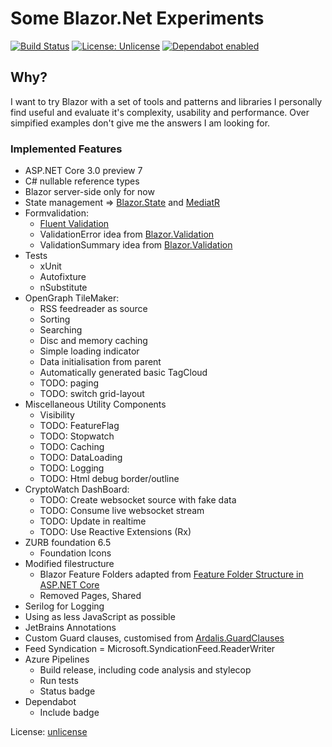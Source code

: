 # Some Blazor.Net Experiments

[![Build Status](https://dev.azure.com/flynn-azure/BlazorExperiments/_apis/build/status/michaelvolz.BlazorExperiments)](https://dev.azure.com/flynn-azure/BlazorExperiments/_build/latest?definitionId=2)
[![License: Unlicense](https://img.shields.io/badge/license-Unlicense-blue.svg)](http://unlicense.org/)
[![Dependabot enabled](https://img.shields.io/badge/Dependabot-enabled-blue.svg)](https://dependabot.com/)

## Why?
I want to try Blazor with a set of tools and patterns and libraries I personally find useful and evaluate it's complexity, usability and performance. Over simpified examples don't give me the answers I am looking for.

### Implemented Features

* ASP.NET Core 3.0 preview 7
* C# nullable reference types
* Blazor server-side only for now
* State management => [Blazor.State](https://github.com/TimeWarpEngineering/blazor-state) and [MediatR](https://github.com/jbogard/MediatR)
* Formvalidation:
  * [Fluent Validation](https://fluentvalidation.net/)
  * ValidationError idea from [Blazor.Validation](https://github.com/PeterHimschoot/Blazor.Validation)
  * ValidationSummary idea from [Blazor.Validation](https://github.com/PeterHimschoot/Blazor.Validation)
* Tests
  * xUnit
  * Autofixture
  * nSubstitute
* OpenGraph TileMaker:
  * RSS feedreader as source
  * Sorting 
  * Searching
  * Disc and memory caching
  * Simple loading indicator
  * Data initialisation from parent
  * Automatically generated basic TagCloud
  * TODO: paging
  * TODO: switch grid-layout
* Miscellaneous Utility Components
  * Visibility
  * TODO: FeatureFlag
  * TODO: Stopwatch
  * TODO: Caching
  * TODO: DataLoading
  * TODO: Logging
  * TODO: Html debug border/outline
* CryptoWatch DashBoard:
  * TODO: Create websocket source with fake data
  * TODO: Consume live websocket stream
  * TODO: Update in realtime
  * TODO: Use Reactive Extensions (Rx)
* ZURB foundation 6.5
  * Foundation Icons
* Modified filestructure
  * Blazor Feature Folders adapted from [Feature Folder Structure in ASP.NET Core](https://scottsauber.com/2016/04/25/feature-folder-structure-in-asp-net-core/)
  * Removed Pages, Shared
* Serilog for Logging
* Using as less JavaScript as possible
* JetBrains Annotations
* Custom Guard clauses, customised from [Ardalis.GuardClauses](https://github.com/ardalis/GuardClauses)
* Feed Syndication = Microsoft.SyndicationFeed.ReaderWriter
* Azure Pipelines
  * Build release, including code analysis and stylecop
  * Run tests
  * Status badge
* Dependabot 
  * Include badge
 
License: [unlicense](http://unlicense.org/)
